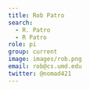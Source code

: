 ```yaml
---
title: Rob Patro
search:
  - R. Patro
  - R Patro
role: pi
group: current
image: images/rob.png
email: rob@cs.umd.edu
twitter: @nomad421
---
```

